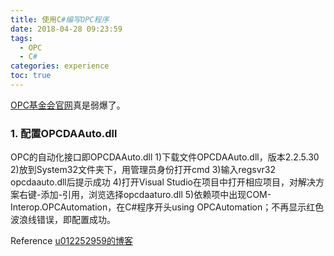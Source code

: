 ```yaml
---
title: 使用C#编写OPC程序
date: 2018-04-28 09:23:59
tags:
  - OPC
  - C#
categories: experience
toc: true
---
```


[OPC基金会官网](https://opcfoundation.org/)真是弱爆了。

### 1. 配置OPCDAAuto.dll

OPC的自动化接口即OPCDAAuto.dll
1)下载文件OPCDAAuto.dll，版本2.2.5.30
2)放到System32文件夹下，用管理员身份打开cmd
3)输入regsvr32 opcdaauto.dll后提示成功
4)打开Visual Studio在项目中打开相应项目，对解决方案右键-添加-引用，浏览选择opcdaaturo.dll
5)依赖项中出现COM-Interop.OPCAutomation，在C#程序开头using OPCAutomation；不再显示红色波浪线错误，即配置成功。


Reference [u012252959的博客](https://blog.csdn.net/u012252959/article/details/49699559)
